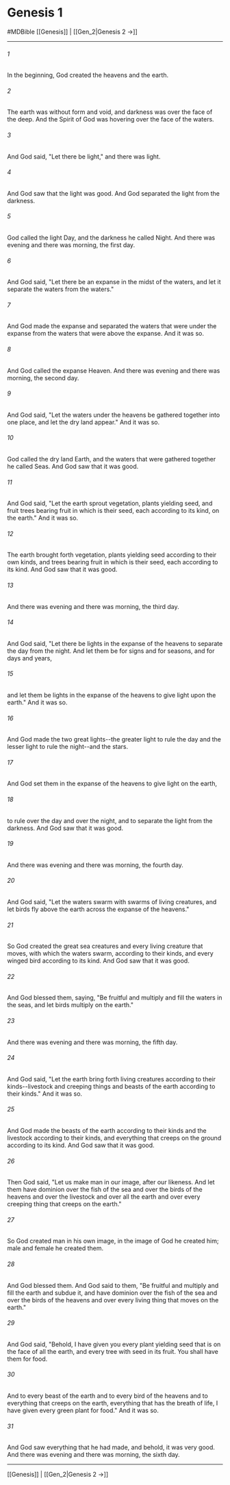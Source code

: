 # Genesis 1
#MDBible
[[Genesis]] | [[Gen_2|Genesis 2 →]]

***

###### 1 
In the beginning, God created the heavens and the earth. 

###### 2 
The earth was without form and void, and darkness was over the face of the deep. And the Spirit of God was hovering over the face of the waters. 

###### 3 
And God said, "Let there be light," and there was light. 

###### 4 
And God saw that the light was good. And God separated the light from the darkness. 

###### 5 
God called the light Day, and the darkness he called Night. And there was evening and there was morning, the first day. 

###### 6 
And God said, "Let there be an expanse in the midst of the waters, and let it separate the waters from the waters." 

###### 7 
And God made the expanse and separated the waters that were under the expanse from the waters that were above the expanse. And it was so. 

###### 8 
And God called the expanse Heaven. And there was evening and there was morning, the second day. 

###### 9 
And God said, "Let the waters under the heavens be gathered together into one place, and let the dry land appear." And it was so. 

###### 10 
God called the dry land Earth, and the waters that were gathered together he called Seas. And God saw that it was good. 

###### 11 
And God said, "Let the earth sprout vegetation, plants yielding seed, and fruit trees bearing fruit in which is their seed, each according to its kind, on the earth." And it was so. 

###### 12 
The earth brought forth vegetation, plants yielding seed according to their own kinds, and trees bearing fruit in which is their seed, each according to its kind. And God saw that it was good. 

###### 13 
And there was evening and there was morning, the third day. 

###### 14 
And God said, "Let there be lights in the expanse of the heavens to separate the day from the night. And let them be for signs and for seasons, and for days and years, 

###### 15 
and let them be lights in the expanse of the heavens to give light upon the earth." And it was so. 

###### 16 
And God made the two great lights--the greater light to rule the day and the lesser light to rule the night--and the stars. 

###### 17 
And God set them in the expanse of the heavens to give light on the earth, 

###### 18 
to rule over the day and over the night, and to separate the light from the darkness. And God saw that it was good. 

###### 19 
And there was evening and there was morning, the fourth day. 

###### 20 
And God said, "Let the waters swarm with swarms of living creatures, and let birds fly above the earth across the expanse of the heavens." 

###### 21 
So God created the great sea creatures and every living creature that moves, with which the waters swarm, according to their kinds, and every winged bird according to its kind. And God saw that it was good. 

###### 22 
And God blessed them, saying, "Be fruitful and multiply and fill the waters in the seas, and let birds multiply on the earth." 

###### 23 
And there was evening and there was morning, the fifth day. 

###### 24 
And God said, "Let the earth bring forth living creatures according to their kinds--livestock and creeping things and beasts of the earth according to their kinds." And it was so. 

###### 25 
And God made the beasts of the earth according to their kinds and the livestock according to their kinds, and everything that creeps on the ground according to its kind. And God saw that it was good. 

###### 26 
Then God said, "Let us make man in our image, after our likeness. And let them have dominion over the fish of the sea and over the birds of the heavens and over the livestock and over all the earth and over every creeping thing that creeps on the earth." 

###### 27 
So God created man in his own image, in the image of God he created him; male and female he created them. 

###### 28 
And God blessed them. And God said to them, "Be fruitful and multiply and fill the earth and subdue it, and have dominion over the fish of the sea and over the birds of the heavens and over every living thing that moves on the earth." 

###### 29 
And God said, "Behold, I have given you every plant yielding seed that is on the face of all the earth, and every tree with seed in its fruit. You shall have them for food. 

###### 30 
And to every beast of the earth and to every bird of the heavens and to everything that creeps on the earth, everything that has the breath of life, I have given every green plant for food." And it was so. 

###### 31 
And God saw everything that he had made, and behold, it was very good. And there was evening and there was morning, the sixth day. 

***

[[Genesis]] | [[Gen_2|Genesis 2 →]]
